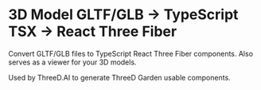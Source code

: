 # 3D Model GLTF/GLB -> TypeScript TSX -> React Three Fiber

Convert GLTF/GLB files to TypeScript React Three Fiber components. Also serves as a viewer for your 3D models.

Used by ThreeD.AI to generate ThreeD Garden usable components.
